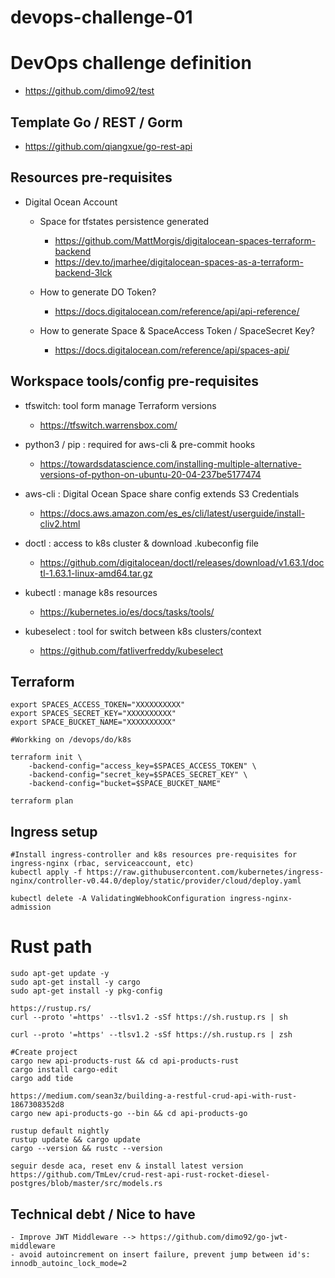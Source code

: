 # devops-challenge-01

# DevOps challenge definition
- https://github.com/dimo92/test


## Template Go / REST / Gorm
- https://github.com/qiangxue/go-rest-api


## Resources pre-requisites
- Digital Ocean Account

    - Space for tfstates persistence generated 
        - https://github.com/MattMorgis/digitalocean-spaces-terraform-backend
        - https://dev.to/jmarhee/digitalocean-spaces-as-a-terraform-backend-3lck

    - How to generate DO Token? 
        - https://docs.digitalocean.com/reference/api/api-reference/

    - How to generate Space & SpaceAccess Token / SpaceSecret Key? 
        - https://docs.digitalocean.com/reference/api/spaces-api/
            
## Workspace tools/config pre-requisites
- tfswitch: tool form manage Terraform versions
    - https://tfswitch.warrensbox.com/

- python3 / pip : required for aws-cli & pre-commit hooks
    - https://towardsdatascience.com/installing-multiple-alternative-versions-of-python-on-ubuntu-20-04-237be5177474

- aws-cli : Digital Ocean Space share config extends S3 Credentials
    - https://docs.aws.amazon.com/es_es/cli/latest/userguide/install-cliv2.html

- doctl : access to k8s cluster & download .kubeconfig file
    - https://github.com/digitalocean/doctl/releases/download/v1.63.1/doctl-1.63.1-linux-amd64.tar.gz

- kubectl : manage k8s resources
    - https://kubernetes.io/es/docs/tasks/tools/

- kubeselect : tool for switch between k8s clusters/context
    - https://github.com/fatliverfreddy/kubeselect


## Terraform

```
export SPACES_ACCESS_TOKEN="XXXXXXXXXX"
export SPACES_SECRET_KEY="XXXXXXXXXX"
export SPACE_BUCKET_NAME="XXXXXXXXXX"

#Workking on /devops/do/k8s

terraform init \
	-backend-config="access_key=$SPACES_ACCESS_TOKEN" \
	-backend-config="secret_key=$SPACES_SECRET_KEY" \
	-backend-config="bucket=$SPACE_BUCKET_NAME"
	
terraform plan    
```

## Ingress setup

```
#Install ingress-controller and k8s resources pre-requisites for ingress-nginx (rbac, serviceaccount, etc)
kubectl apply -f https://raw.githubusercontent.com/kubernetes/ingress-nginx/controller-v0.44.0/deploy/static/provider/cloud/deploy.yaml

kubectl delete -A ValidatingWebhookConfiguration ingress-nginx-admission
```

# Rust path
```
sudo apt-get update -y
sudo apt-get install -y cargo
sudo apt-get install -y pkg-config

https://rustup.rs/
curl --proto '=https' --tlsv1.2 -sSf https://sh.rustup.rs | sh

curl --proto '=https' --tlsv1.2 -sSf https://sh.rustup.rs | zsh

#Create project
cargo new api-products-rust && cd api-products-rust
cargo install cargo-edit
cargo add tide

https://medium.com/sean3z/building-a-restful-crud-api-with-rust-1867308352d8
cargo new api-products-go --bin && cd api-products-go

rustup default nightly
rustup update && cargo update
cargo --version && rustc --version

seguir desde aca, reset env & install latest version
https://github.com/TmLev/crud-rest-api-rust-rocket-diesel-postgres/blob/master/src/models.rs
```

## Technical debt / Nice to have
    - Improve JWT Middleware --> https://github.com/dimo92/go-jwt-middleware
    - avoid autoincrement on insert failure, prevent jump between id's: innodb_autoinc_lock_mode=2

